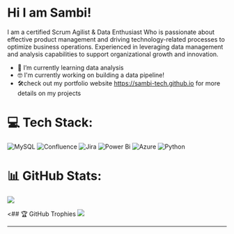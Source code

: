 # Hi I am Sambi!

I am a certified Scrum Agilist & Data Enthusiast Who is passionate about effective product management and driving technology-related processes to optimize business operations. Experienced in leveraging data management and analysis capabilities to support organizational growth and innovation.



- 🌱 I’m currently learning data analysis
- 🤓 I'm currently working on building a data pipeline!
- 🛠check out my portfolio website https://sambi-tech.github.io for more details on my projects


# 💻 Tech Stack:
![MySQL](https://img.shields.io/badge/mysql-4479A1.svg?style=for-the-badge&logo=mysql&logoColor=white)  ![Confluence](https://img.shields.io/badge/confluence-%23172BF4.svg?style=for-the-badge&logo=confluence&logoColor=white) ![Jira](https://img.shields.io/badge/jira-%230A0FFF.svg?style=for-the-badge&logo=jira&logoColor=white) ![Power Bi](https://img.shields.io/badge/power_bi-F2C811?style=for-the-badge&logo=powerbi&logoColor=black) ![Azure](https://img.shields.io/badge/azure-%230072C6.svg?style=for-the-badge&logo=microsoftazure&logoColor=white) ![Python](https://img.shields.io/badge/python-3670A0?style=for-the-badge&logo=python&logoColor=ffdd54)

# 📊 GitHub Stats:
![](https://github-readme-stats.vercel.app/api?username=sambi-tech&theme=dark&hide_border=false&include_all_commits=false&count_private=false)<br/>



<## 🏆 GitHub Trophies
![](https://github-profile-trophy.vercel.app/?username=sambi-tech&theme=radical&no-frame=false&no-bg=true&margin-w=4)
>
---
<!-- Proudly created with GPRM ( https://gprm.itsvg.in ) -->
<!--
**Sambi-Tech/Sambi-Tech** is a ✨ _special_ ✨ repository because its `README.md` (this file) appears on your GitHub profile.

[![](https://visitcount.itsvg.in/api?id=sambi-tech&icon=0&color=2)](https://visitcount.itsvg.in)- for (profile views not really interested)
![](https://github-readme-streak-stats.herokuapp.com/?user=sambi-tech&theme=dark&hide_border=false)<br/> - for other stuff

Here are some ideas to get you started:
![Canva](https://img.shields.io/badge/Canva-%2300C4CC.svg?style=for-the-badge&logo=Canva&logoColor=white)

- 🔭 I’m currently working on ...
- 🌱 I’m currently learning ...
- 👯 I’m looking to collaborate on ...
- 🤔 I’m looking for help with ...
- 💬 Ask me about ...
- 📫 How to reach me: ...
- 😄 Pronouns: ...
- ⚡ Fun fact: ...
-->
